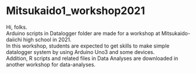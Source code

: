 # Mitsukaido1_workshop2021
Hi, folks.<br>
Arduino scripts in Datalogger folder are made for a workshop at Mitsukaido-daiichi high school in 2021.<br>
In this workshop, students are expected to get skills to make simple datalogger system by using Arduino Uno3 and some devices.<br>
Addition, R scripts and related files in Data Analyses are downloaded in another workshop for data-analyses. <br>
